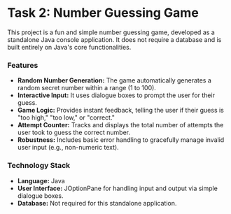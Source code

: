 # Task 2: Number Guessing Game

This project is a fun and simple number guessing game, developed as a standalone Java console application. It does not require a database and is built entirely on Java's core functionalities.

### **Features**

* **Random Number Generation:** The game automatically generates a random secret number within a range (1 to 100).
* **Interactive Input:** It uses dialogue boxes to prompt the user for their guess.
* **Game Logic:** Provides instant feedback, telling the user if their guess is "too high," "too low," or "correct."
* **Attempt Counter:** Tracks and displays the total number of attempts the user took to guess the correct number.
* **Robustness:** Includes basic error handling to gracefully manage invalid user input (e.g., non-numeric text).

### **Technology Stack**

* **Language:** Java
* **User Interface:** JOptionPane for handling input and output via simple dialogue boxes.
* **Database:** Not required for this standalone application.
